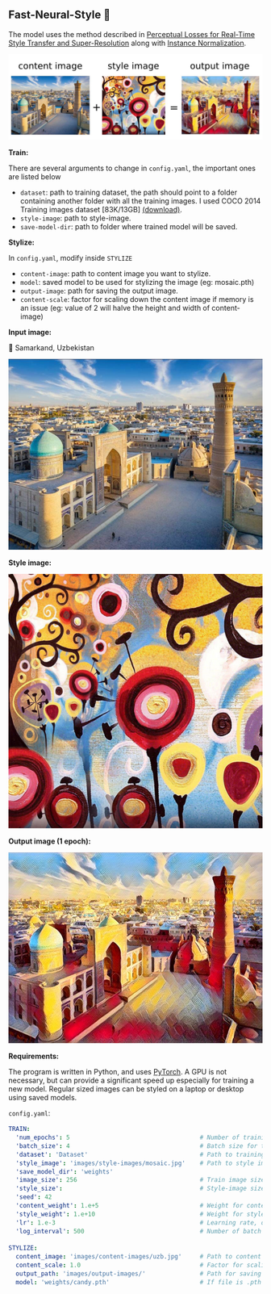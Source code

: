 ## Fast-Neural-Style 🚀

The model uses the method described
in [Perceptual Losses for Real-Time Style Transfer and Super-Resolution](https://arxiv.org/abs/1603.08155) along
with [Instance Normalization](https://arxiv.org/pdf/1607.08022.pdf).

![fast neural transfer](images/img.jpg)

**Train:**

There are several arguments to change in `config.yaml`, the important ones are listed below

- `dataset`: path to training dataset, the path should point to a folder containing another folder with all the training
  images. I used COCO 2014 Training images dataset [83K/13GB] [(download)](https://cocodataset.org/#download).
- `style-image`: path to style-image.
- `save-model-dir`: path to folder where trained model will be saved.

**Stylize:**

In `config.yaml`, modify inside `STYLIZE`

- `content-image`: path to content image you want to stylize.
- `model`: saved model to be used for stylizing the image (eg: mosaic.pth)
- `output-image`: path for saving the output image.
- `content-scale`: factor for scaling down the content image if memory is an issue (eg: value of 2 will halve the height
  and width of content-image)

**Input image:**

📍 Samarkand, Uzbekistan 

![uzbekistan](images/content-images/uzb.jpg)

**Style image:**

![style](images/style-images/candy.jpg)

**Output image (1 epoch):**

![uzbekistan-candy](images/output-images/uzb_candy_1620970536.jpg)


**Requirements:**

The program is written in Python, and uses [PyTorch](https://pytorch.org/). A GPU is not necessary, but can provide a
significant speed up especially for training a new model. Regular sized images can be styled on a laptop or desktop
using saved models.

`config.yaml`:

```yaml
TRAIN:
  'num_epochs': 5                                    # Number of training epochs
  'batch_size': 4                                    # Batch size for training
  'dataset': 'Dataset'                               # Path to training dataset
  'style_image': 'images/style-images/mosaic.jpg'    # Path to style images
  'save_model_dir': 'weights'
  'image_size': 256                                  # Train image size, default is 256 X 256
  'style_size':                                      # Style-image size, default is the original size of style image
  'seed': 42
  'content_weight': 1.e+5                            # Weight for content-loss, default is 1e5
  'style_weight': 1.e+10                             # Weight for style-loss, default is 1e10
  'lr': 1.e-3                                        # Learning rate, default is 1e-3
  'log_interval': 500                                # Number of batch intervals to show stats, default is 500

STYLIZE:
  content_image: 'images/content-images/uzb.jpg'     # Path to content image you want to stylize
  content_scale: 1.0                                 # Factor for scaling down the content image, float
  output_path: 'images/output-images/'               # Path for saving the output image
  model: 'weights/candy.pth'                         # If file is .pth - PyTorch

```
